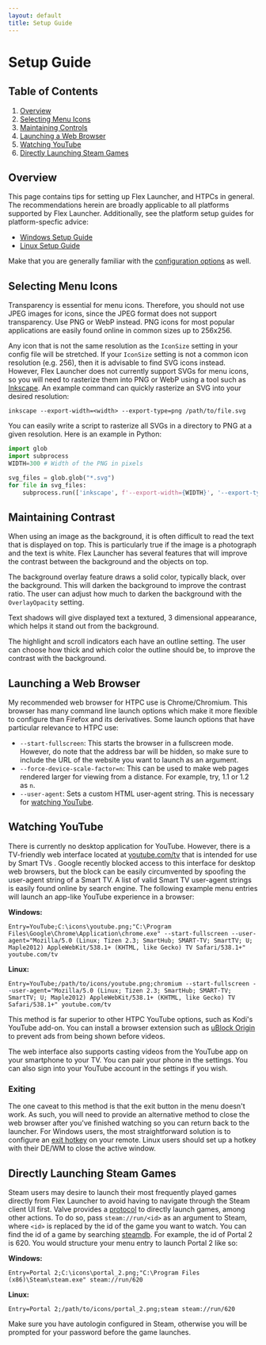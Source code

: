 ```yaml
---
layout: default
title: Setup Guide
---
```

# Setup Guide
## Table of Contents
1. [Overview](#overview)
2. [Selecting Menu Icons](#selecting-menu-icons)
3. [Maintaining Controls](#maintaining-contrast)
4. [Launching a Web Browser](#launching-a-web-browser)
5. [Watching YouTube](#watching-youtube)
6. [Directly Launching Steam Games](#directly-launching-steam-games)

## Overview
This page contains tips for setting up Flex Launcher, and HTPCs in general. The recommendations herein are broadly applicable to all platforms supported by Flex Launcher. Additionally, see the platform setup guides for platform-specfic advice:
- [Windows Setup Guide](https://complexlogic.github.io/flex-launcher/setup_windows)
- [Linux Setup Guide](https://complexlogic.github.io/flex-launcher/setup_linux)

Make that you are generally familiar with the [configuration options](https://complexlogic.github.io/flex-launcher/configuration) as well.

## Selecting Menu Icons
Transparency is essential for menu icons. Therefore, you should not use JPEG images for icons, since the JPEG format does not support transparency. Use PNG or WebP instead. PNG icons for most popular applications are easily found online in common sizes up to 256x256.

Any icon that is not the same resolution as the `IconSize` setting in your config file will be stretched. If your `IconSize` setting is not a common icon resolution (e.g. 256), then it is advisable to find SVG icons instead. However, Flex Launcher does not currently support SVGs for menu icons, so you will need to rasterize them into PNG or WebP using a tool such as [Inkscape](https://inkscape.org/). An example command can quickly rasterize an SVG into your desired resolution:
```Shell
inkscape --export-width=<width> --export-type=png /path/to/file.svg
```
You can easily write a script to rasterize all SVGs in a directory to PNG at a given resolution. Here is an example in Python:
```Python
import glob
import subprocess
WIDTH=300 # Width of the PNG in pixels

svg_files = glob.glob("*.svg")
for file in svg_files:
    subprocess.run(['inkscape', f'--export-width={WIDTH}', '--export-type=png', file])
```

## Maintaining Contrast
When using an image as the background, it is often difficult to read the text that is displayed on top. This is particularly true if the image is a photograph and the text is white. Flex Launcher has several features that will improve the contrast between the background and the objects on top.

The background overlay feature draws a solid color, typically black, over the background. This will darken the background to improve the contrast ratio. The user can adjust how much to darken the background with the `OverlayOpacity` setting.

Text shadows will give displayed text a textured, 3 dimensional appearance, which helps it stand out from the background.

The highlight and scroll indicators each have an outline setting. The user can choose how thick and which color the outline should be, to improve the contrast with the background.

## Launching a Web Browser
My recommended web browser for HTPC use is Chrome/Chromium. This browser has many command line launch options which make it more flexible to configure than Firefox and its derivatives. Some launch options that have particular relevance to HTPC use:
- `--start-fullscreen`: This starts the browser in a fullscreen mode. However, do note that the address bar will be hidden, so make sure to include the URL of the website you want to launch as an argument.
- `--force-device-scale-factor=n`: This can be used to make web pages rendered larger for viewing from a distance. For example, try, 1.1 or 1.2 as `n`.
- `--user-agent`: Sets a custom HTML user-agent string. This is necessary for [watching YouTube](#watching-youtube).

## Watching YouTube
There is currently no desktop application for YouTube. However, there is a TV-friendly web interface located at [youtube.com/tv](https://www.youtube.com/tv) that is intended for use by Smart TVs . Google recently blocked access to this interface for desktop web browsers, but the block can be easily circumvented by spoofing the user-agent string of a Smart TV. A list of valid Smart TV user-agent strings is easily found online by search engine. The following example menu entries will launch an app-like YouTube experience in a browser:

**Windows:**
```
Entry=YouTube;C:\icons\youtube.png;"C:\Program Files\Google\Chrome\Application\chrome.exe" --start-fullscreen --user-agent="Mozilla/5.0 (Linux; Tizen 2.3; SmartHub; SMART-TV; SmartTV; U; Maple2012) AppleWebKit/538.1+ (KHTML, like Gecko) TV Safari/538.1+" youtube.com/tv
```

**Linux:**
```
Entry=YouTube;/path/to/icons/youtube.png;chromium --start-fullscreen --user-agent="Mozilla/5.0 (Linux; Tizen 2.3; SmartHub; SMART-TV; SmartTV; U; Maple2012) AppleWebKit/538.1+ (KHTML, like Gecko) TV Safari/538.1+" youtube.com/tv
```

This method is far superior to other HTPC YouTube options, such as Kodi's YouTube add-on. You can install a browser extension such as [uBlock Origin](https://ublockorigin.com/) to prevent ads from being shown before videos.

The web interface also supports casting videos from the YouTube app on your smartphone to your TV. You can pair your phone in the settings. You can also sign into your YouTube account in the settings if you wish.

### Exiting
The one caveat to this method is that the exit button in the menu doesn't work. As such, you will need to provide an alternative method to close the web browser after you've finished watching so you can return back to the launcher. For Windows users, the most straightforward solution is to configure an [exit hotkey](https://complexlogic.github.io/flex-launcher/configuration#exit-hotkey-windows-only) on your remote. Linux users should set up a hotkey with their DE/WM to close the active window.

## Directly Launching Steam Games
Steam users may desire to launch their most frequently played games directly from Flex Launcher to avoid having to navigate through the Steam client UI first. Valve provides a [protocol](https://developer.valvesoftware.com/wiki/Steam_browser_protocol) to directly launch games, among other actions. To do so, pass `steam://run/<id>` as an argument to Steam, where `<id>` is replaced by the id of the game you want to watch. You can find the id of a game by searching [steamdb](https://steamdb.info/). For example, the id of Portal 2 is 620. You would structure your menu entry to launch Portal 2 like so:

**Windows:**
```
Entry=Portal 2;C:\icons\portal_2.png;"C:\Program Files (x86)\Steam\steam.exe" steam://run/620
```

**Linux:**
```
Entry=Portal 2;/path/to/icons/portal_2.png;steam steam://run/620
```

Make sure you have autologin configured in Steam, otherwise you will be prompted for your password before the game launches.
